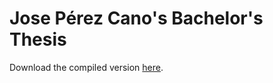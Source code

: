 # Jose Pérez Cano's Bachelor's Thesis

Download the compiled version [here](https://github.com/Jerry-Master/BS-Thesis/releases/download/pdf/main.pdf).
